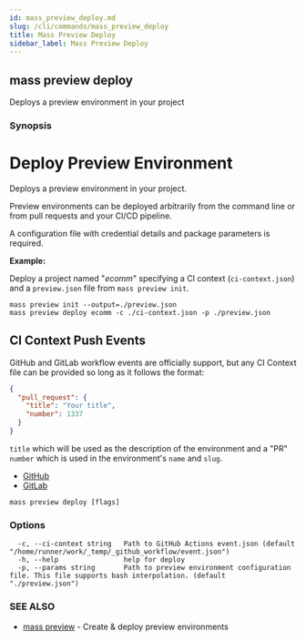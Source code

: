 ```yaml
---
id: mass_preview_deploy.md
slug: /cli/commands/mass_preview_deploy
title: Mass Preview Deploy
sidebar_label: Mass Preview Deploy
---
```

## mass preview deploy

Deploys a preview environment in your project

### Synopsis

# Deploy Preview Environment

Deploys a preview environment in your project.

Preview environments can be deployed arbitrarily from the command line or from pull requests and your CI/CD pipeline.

A configuration file with credential details and package parameters is required.

**Example:**

Deploy a project named "*ecomm*" specifying a CI context (`ci-context.json`) and a `preview.json` file from `mass preview init`.

```shell
mass preview init --output=./preview.json
mass preview deploy ecomm -c ./ci-context.json -p ./preview.json
```

## CI Context Push Events

GitHub and GitLab workflow events are officially support, but any CI Context file can be provided so long as it follows the format:

```json
{
  "pull_request": {
    "title": "Your title",
    "number": 1337
  }
}
```

`title` which will be used as the description of the environment and a "PR" `number` which is used in the environment's `name` and `slug`.

* [GitHub](https://docs.github.com/en/actions/using-workflows/events-that-trigger-workflows#push)
* [GitLab](https://docs.gitlab.com/ee/user/project/integrations/webhook_events.html#push-events)


```
mass preview deploy [flags]
```

### Options

```
  -c, --ci-context string   Path to GitHub Actions event.json (default "/home/runner/work/_temp/_github_workflow/event.json")
  -h, --help                help for deploy
  -p, --params string       Path to preview environment configuration file. This file supports bash interpolation. (default "./preview.json")
```

### SEE ALSO

* [mass preview](/cli/commands/mass_preview)	 - Create & deploy preview environments
